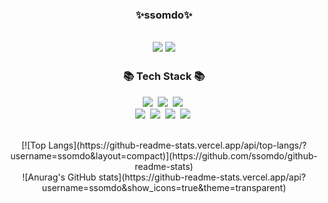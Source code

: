 <div align="center">
  
  ### ✨ssomdo✨
  
  
  
 <!-- <a href="https://velog.io/@seondal/about"><img src="https://img.shields.io/badge/seondal.log-3DDC84?style=badge&logo=Velog&logoColor=white"/></a>
 <a href="https://suave-lilac-075.notion.site/Dalchive-ec0bc59746804968a085c2cf46151c80"><img src="https://img.shields.io/badge/Dalchive-ffffff?style=badge&logo=notion&logoColor=black"/></a>--> 
 <a href="https://dev-xom.tistory.com"><img src="https://img.shields.io/badge/ssomdoti-E5511E?style=badge&logo=Tistory&logoColor=white"/></a> <a href="https://github.com/ssomdo"><img src="https://img.shields.io/badge/Project:Yameokja,Uddae-735998?style=badge&logo=GitHub&logoColor=white"/></a> 
  ---

<h3 align="center">📚 Tech Stack 📚</h3>
<p align="center">
  <img src="https://img.shields.io/badge/Java-007396?style=flat-square&logo=Java&logoColor=white"/></a>&nbsp
  <img src="https://img.shields.io/badge/Python-3766AB?style=flat-square&logo=Python&logoColor=white"/></a>&nbsp 
  <img src="https://img.shields.io/badge/Javascript-ffb13b?style=flat-square&logo=javascript&logoColor=white"/></a>&nbsp 
  <br>
  <img src="https://img.shields.io/badge/SpringFramework-6DB33F?style=flat-square&logo=SpringFramework&logoColor=white"/></a>&nbsp
  <img src="https://img.shields.io/badge/Oracle-E6B91E?style=flat-square&logo=Oracle&logoColor=white"/></a>&nbsp 
  <img src="https://img.shields.io/badge/Ajax-007396?style=flat-square&logo=Ajax&logoColor=white"/></a>&nbsp
  <img src="https://img.shields.io/badge/jQuery-0769AD?style=flat-square&logo=jquery&logoColor=white"/></a>&nbsp
  <br>
</p>
<br>
[![Top Langs](https://github-readme-stats.vercel.app/api/top-langs/?username=ssomdo&layout=compact)](https://github.com/ssomdo/github-readme-stats)
<br>
![Anurag's GitHub stats](https://github-readme-stats.vercel.app/api?username=ssomdo&show_icons=true&theme=transparent)
</div>


<!--
**ssomdo/ssomdo** is a ✨ _special_ ✨ repository because its `README.md` (this file) appears on your GitHub profile.

Here are some ideas to get you started:

- 🔭 I’m currently working on ...
- 🌱 I’m currently learning ...
- 👯 I’m looking to collaborate on ...
- 🤔 I’m looking for help with ...
- 💬 Ask me about ...
- 📫 How to reach me: ...
- 😄 Pronouns: ...
- ⚡ Fun fact: ...
-->
